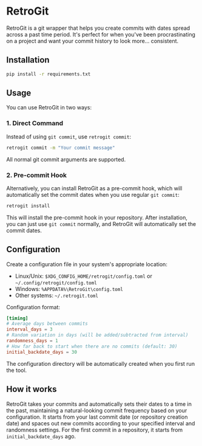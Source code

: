 # RetroGit

RetroGit is a git wrapper that helps you create commits with dates spread across a past time period. It's perfect for when you've been procrastinating on a project and want your commit history to look more... consistent.

## Installation

```bash
pip install -r requirements.txt
```

## Usage

You can use RetroGit in two ways:

### 1. Direct Command

Instead of using `git commit`, use `retrogit commit`:

```bash
retrogit commit -m "Your commit message"
```

All normal git commit arguments are supported.

### 2. Pre-commit Hook

Alternatively, you can install RetroGit as a pre-commit hook, which will automatically set the commit dates when you use regular `git commit`:

```bash
retrogit install
```

This will install the pre-commit hook in your repository. After installation, you can just use `git commit` normally, and RetroGit will automatically set the commit dates.

## Configuration

Create a configuration file in your system's appropriate location:

- Linux/Unix: `$XDG_CONFIG_HOME/retrogit/config.toml` or `~/.config/retrogit/config.toml`
- Windows: `%APPDATA%\RetroGit\config.toml`
- Other systems: `~/.retrogit.toml`

Configuration format:

```toml
[timing]
# Average days between commits
interval_days = 3
# Random variation in days (will be added/subtracted from interval)
randomness_days = 1
# How far back to start when there are no commits (default: 30)
initial_backdate_days = 30
```

The configuration directory will be automatically created when you first run the tool.

## How it works

RetroGit takes your commits and automatically sets their dates to a time in the past, maintaining a natural-looking commit frequency based on your configuration. It starts from your last commit date (or repository creation date) and spaces out new commits according to your specified interval and randomness settings. For the first commit in a repository, it starts from `initial_backdate_days` ago.
